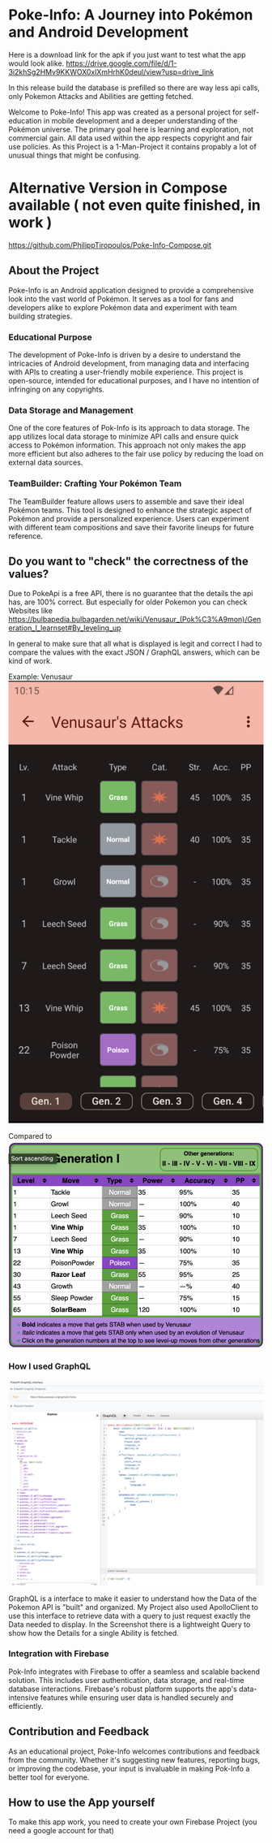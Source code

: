 # Poke-Info: A Journey into Pokémon and Android Development

Here is a download link for the apk if you just want to test what the app would look alike.
https://drive.google.com/file/d/1-3i2khSg2HMv9KKWOX0xlXmHrhK0deul/view?usp=drive_link

In this release build the database is prefilled so there are way less api calls, only Pokemon Attacks and Abilities are getting fetched.

Welcome to Poke-Info! This app was created as a personal project for self-education in mobile development and a deeper understanding of the Pokémon universe. The primary goal here is learning and exploration, not commercial gain. All data used within the app respects copyright and fair use policies. As this Project is a 1-Man-Project it contains propably a lot of unusual things that might be confusing. 

# Alternative Version in Compose available ( not even quite finished, in work )
https://github.com/PhilippTiropoulos/Poke-Info-Compose.git

## About the Project

Poke-Info is an Android application designed to provide a comprehensive look into the vast world of Pokémon. It serves as a tool for fans and developers alike to explore Pokémon data and experiment with team building strategies.

### Educational Purpose

The development of Poke-Info is driven by a desire to understand the intricacies of Android development, from managing data and interfacing with APIs to creating a user-friendly mobile experience. This project is open-source, intended for educational purposes, and I have no intention of infringing on any copyrights.

### Data Storage and Management

One of the core features of Pok-Info is its approach to data storage. The app utilizes local data storage to minimize API calls and ensure quick access to Pokémon information. This approach not only makes the app more efficient but also adheres to the fair use policy by reducing the load on external data sources.

### TeamBuilder: Crafting Your Pokémon Team

The TeamBuilder feature allows users to assemble and save their ideal Pokémon teams. This tool is designed to enhance the strategic aspect of Pokémon and provide a personalized experience. Users can experiment with different team compositions and save their favorite lineups for future reference.

## Do you want to "check" the correctness of the values?

Due to PokeApi is a free API, there is no guarantee that the details the api has, are 100% correct. But especially for older Pokemon you
can check Websites like https://bulbapedia.bulbagarden.net/wiki/Venusaur_(Pok%C3%A9mon)/Generation_I_learnset#By_leveling_up

In general to make sure that all what is displayed is legit and correct I had to compare the values with the exact JSON / GraphQL answers, which can be kind of work.

Example: Venusaur
![Venusaurs Attacks](app/imagesReadme/user_attacks_venusaur.png)

Compared to
![Website Attacks](app/imagesReadme/website_attacks_venusaur.png)

### How I used GraphQL

![Website Attacks](app/imagesReadme/graphql.png)

GraphQL is a interface to make it easier to understand how the Data of the Pokemon API is "built" and organized.
My Project also used ApolloClient to use this interface to retrieve data with a query to just request exactly the Data needed to display.
In the Screenshot there is a lightweight Query to show how the Details for a single Ability is fetched.

### Integration with Firebase

Pok-Info integrates with Firebase to offer a seamless and scalable backend solution. This includes user authentication, data storage, and real-time database interactions. Firebase's robust platform supports the app's data-intensive features while ensuring user data is handled securely and efficiently.

## Contribution and Feedback

As an educational project, Poke-Info welcomes contributions and feedback from the community. Whether it's suggesting new features, reporting bugs, or improving the codebase, your input is invaluable in making Pok-Info a better tool for everyone.

## How to use the App yourself

To make this app work, you need to create your own Firebase Project (you need a google account for that)
